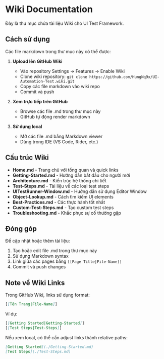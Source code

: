 # Wiki Documentation

Đây là thư mục chứa tài liệu Wiki cho UI Test Framework.

## Cách sử dụng

Các file markdown trong thư mục này có thể được:

1. **Upload lên GitHub Wiki**
   - Vào repository Settings → Features → Enable Wiki
   - Clone wiki repository: `git clone https://github.com/HungNq9x/UI-Automation-Test.wiki.git`
   - Copy các file markdown vào wiki repo
   - Commit và push

2. **Xem trực tiếp trên GitHub**
   - Browse các file .md trong thư mục này
   - GitHub tự động render markdown

3. **Sử dụng local**
   - Mở các file .md bằng Markdown viewer
   - Dùng trong IDE (VS Code, Rider, etc.)

## Cấu trúc Wiki

- **Home.md** - Trang chủ với tổng quan và quick links
- **Getting-Started.md** - Hướng dẫn bắt đầu cho người mới
- **Architecture.md** - Kiến trúc hệ thống chi tiết
- **Test-Steps.md** - Tài liệu về các loại test steps
- **UITestRunner-Window.md** - Hướng dẫn sử dụng Editor Window
- **Object-Lookup.md** - Cách tìm kiếm UI elements
- **Best-Practices.md** - Các thực hành tốt nhất
- **Custom-Test-Steps.md** - Tạo custom test steps
- **Troubleshooting.md** - Khắc phục sự cố thường gặp

## Đóng góp

Để cập nhật hoặc thêm tài liệu:

1. Tạo hoặc edit file .md trong thư mục này
2. Sử dụng Markdown syntax
3. Link giữa các pages bằng `[[Page Title|File-Name]]`
4. Commit và push changes

## Note về Wiki Links

Trong GitHub Wiki, links sử dụng format:
```markdown
[[Tên Trang|File-Name]]
```

Ví dụ:
```markdown
[[Getting Started|Getting-Started]]
[[Test Steps|Test-Steps]]
```

Nếu xem local, có thể cần adjust links thành relative paths:
```markdown
[Getting Started](./Getting-Started.md)
[Test Steps](./Test-Steps.md)
```
